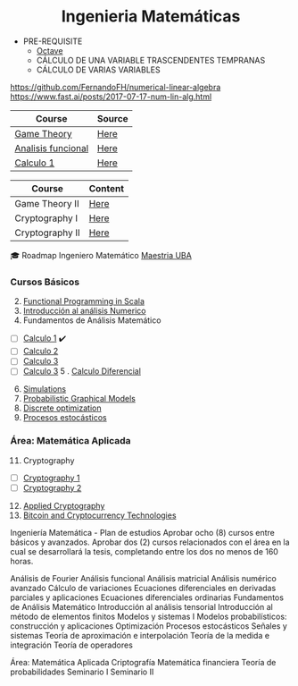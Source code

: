 <h1 align="center"> Ingenieria Matemáticas </b> </h1>

- PRE-REQUISITE 
  - [Octave](./Octave)
  - CÁLCULO DE UNA VARIABLE TRASCENDENTES TEMPRANAS
  - CÁLCULO DE VARIAS VARIABLES


https://github.com/FernandoFH/numerical-linear-algebra
https://www.fast.ai/posts/2017-07-17-num-lin-alg.html

|Course | Source	|  
|------ | -------- | 
| [Game Theory](./GameTheory) | [Here](https://www.coursera.org/learn/game-theory-1) |  
| [Analisis funcional](./Analisis_funcional) | [Here](./Analisis_funcional) |  
| [Calculo 1](./Calculo1) | [Here](./Calculo1)  |  

|Course | Content	|  
|------ | -------- | 
|Game Theory II |   [Here](https://www.coursera.org/learn/game-theory-2)  | 
|Cryptography I |   [Here](https://www.coursera.org/learn/crypto)  | 
|Cryptography II  |   [Here](https://www.coursera.org/learn/crypto2)  | 

🎓 Roadmap Ingeniero Matemático [Maestria UBA](https://www.fi.uba.ar/posgrado/maestrias/ingenieria-matematica/plan-de-estudios)

### Cursos Básicos
2. [Functional Programming in Scala](https://www.coursera.org/specializations/scala)
3. [Introducción al análisis Numerico](https://www.coursera.org/learn/intro-to-numerical-analysis)
4. Fundamentos de Análisis Matemático 
  - [ ] [Calculo 1](https://www.coursera.org/learn/calculo-1) ✔️
  - [ ] [Calculo 2](https://www.coursera.org/learn/calculo-2)    
  - [ ] [Calculo 3](https://www.coursera.org/learn/calculo-3)
  - [ ] [Calculo 3](https://www.coursera.org/learn/calculo-4)
5 . [Calculo Diferencial](https://www.coursera.org/learn/calculo-diferencial) 
6. [Simulations](https://www.coursera.org/learn/computers-waves-simulations)
7. [Probabilistic Graphical Models](https://www.coursera.org/specializations/probabilistic-graphical-models)
8. [Discrete optimization](https://www.coursera.org/learn/discrete-optimization)
9. [Procesos estocásticos](https://www.coursera.org/learn/stochasticprocesses)

### Área: Matemática Aplicada
11. Cryptography
  - [ ] [Cryptography 1](https://www.coursera.org/learn/crypto)
  - [ ] [Cryptography 2](https://www.coursera.org/learn/crypto2) 
12. [Applied Cryptography](https://www.coursera.org/specializations/applied-crypto)
13. [Bitcoin and Cryptocurrency Technologies](https://www.coursera.org/learn/cryptocurrency)


Ingeniería Matemática - Plan de estudios
Aprobar ocho (8) cursos entre básicos y avanzados.
Aprobar dos (2) cursos relacionados con el área en la cual se desarrollará la tesis, completando entre los dos no menos de 160 horas.


Análisis de Fourier
Análisis funcional
Análisis matricial
Análisis numérico avanzado
Cálculo de variaciones
Ecuaciones diferenciales en derivadas parciales y aplicaciones
Ecuaciones diferenciales ordinarias
Fundamentos de Análisis Matemático
Introducción al análisis tensorial
Introducción al método de elementos finitos
Modelos y sistemas I
Modelos probabilísticos: construcción y aplicaciones
Optimización
Procesos estocásticos
Señales y sistemas
Teoría de aproximación e interpolación
Teoría de la medida e integración
Teoría de operadores


Área: Matemática Aplicada
Criptografía
Matemática financiera
Teoría de probabilidades
Seminario I
Seminario II
